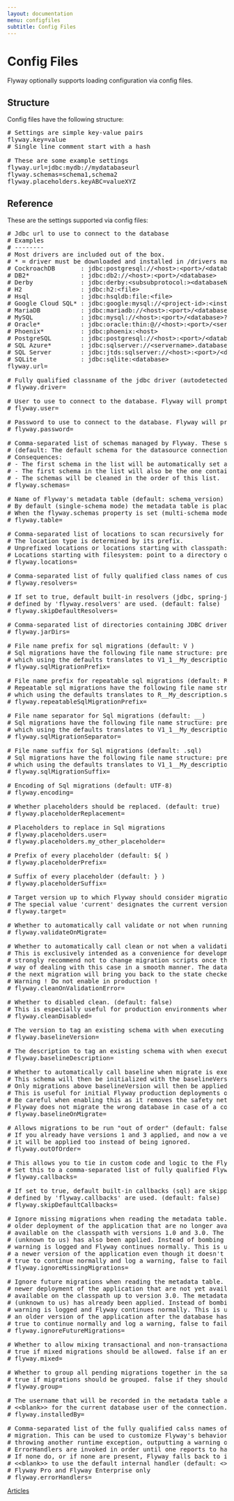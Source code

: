 ```yaml
---
layout: documentation
menu: configfiles
subtitle: Config Files
---
```

# Config Files

Flyway optionally supports loading configuration via config files.

## Structure

Config files have the following structure:

<pre class="prettyprint"># Settings are simple key-value pairs
flyway.key=value
# Single line comment start with a hash

# These are some example settings
flyway.url=jdbc:mydb://mydatabaseurl
flyway.schemas=schema1,schema2
flyway.placeholders.keyABC=valueXYZ</pre>

## Reference

These are the settings supported via config files:

<pre class="prettyprint"># Jdbc url to use to connect to the database
# Examples
# --------
# Most drivers are included out of the box.
# * = driver must be downloaded and installed in /drivers manually
# CockroachDB       : jdbc:postgresql://&lt;host&gt;:&lt;port&gt;/&lt;database&gt;?&lt;key1&gt;=&lt;value1&gt;&&lt;key2&gt;=&lt;value2&gt;...
# DB2*              : jdbc:db2://&lt;host&gt;:&lt;port&gt;/&lt;database&gt;
# Derby             : jdbc:derby:&lt;subsubprotocol:&gt;&lt;databaseName&gt;&lt;;attribute=value&gt;
# H2                : jdbc:h2:&lt;file&gt;
# Hsql              : jdbc:hsqldb:file:&lt;file&gt;
# Google Cloud SQL* : jdbc:google:mysql://&lt;project-id&gt;:&lt;instance-name&gt;/&lt;database&gt;
# MariaDB           : jdbc:mariadb://&lt;host&gt;:&lt;port&gt;/&lt;database&gt;?&lt;key1&gt;=&lt;value1&gt;&&lt;key2&gt;=&lt;value2&gt;...
# MySQL             : jdbc:mysql://&lt;host&gt;:&lt;port&gt;/&lt;database&gt;?&lt;key1&gt;=&lt;value1&gt;&&lt;key2&gt;=&lt;value2&gt;...
# Oracle*           : jdbc:oracle:thin:@//&lt;host&gt;:&lt;port&gt;/&lt;service&gt;
# Phoenix*          : jdbc:phoenix:&lt;host&gt;
# PostgreSQL        : jdbc:postgresql://&lt;host&gt;:&lt;port&gt;/&lt;database&gt;?&lt;key1&gt;=&lt;value1&gt;&&lt;key2&gt;=&lt;value2&gt;...
# SQL Azure*        : jdbc:sqlserver://&lt;servername&gt;.database.windows.net;databaseName=&lt;database&gt;
# SQL Server        : jdbc:jtds:sqlserver://&lt;host&gt;:&lt;port&gt;/&lt;database&gt;
# SQLite            : jdbc:sqlite:&lt;database&gt;
flyway.url=

# Fully qualified classname of the jdbc driver (autodetected by default based on flyway.url)
# flyway.driver=

# User to use to connect to the database. Flyway will prompt you to enter it if not specified.
# flyway.user=

# Password to use to connect to the database. Flyway will prompt you to enter it if not specified.
# flyway.password=

# Comma-separated list of schemas managed by Flyway. These schema names are case-sensitive.
# (default: The default schema for the datasource connection)
# Consequences:
# - The first schema in the list will be automatically set as the default one during the migration.
# - The first schema in the list will also be the one containing the metadata table.
# - The schemas will be cleaned in the order of this list.
# flyway.schemas=

# Name of Flyway's metadata table (default: schema_version)
# By default (single-schema mode) the metadata table is placed in the default schema for the connection provided by the datasource.
# When the flyway.schemas property is set (multi-schema mode), the metadata table is placed in the first schema of the list.
# flyway.table=

# Comma-separated list of locations to scan recursively for migrations. (default: filesystem:&lt;&lt;INSTALL-DIR&gt;&gt;/sql)
# The location type is determined by its prefix.
# Unprefixed locations or locations starting with classpath: point to a package on the classpath and may contain both sql and java-based migrations.
# Locations starting with filesystem: point to a directory on the filesystem and may only contain sql migrations.
# flyway.locations=

# Comma-separated list of fully qualified class names of custom MigrationResolver to use for resolving migrations.
# flyway.resolvers=

# If set to true, default built-in resolvers (jdbc, spring-jdbc and sql) are skipped and only custom resolvers as
# defined by 'flyway.resolvers' are used. (default: false)
# flyway.skipDefaultResolvers=

# Comma-separated list of directories containing JDBC drivers and Java-based migrations. (default: &lt;INSTALL-DIR&gt;/jars)
# flyway.jarDirs=

# File name prefix for sql migrations (default: V )
# Sql migrations have the following file name structure: prefixVERSIONseparatorDESCRIPTIONsuffix ,
# which using the defaults translates to V1_1__My_description.sql
# flyway.sqlMigrationPrefix=

# File name prefix for repeatable sql migrations (default: R )
# Repeatable sql migrations have the following file name structure: prefixSeparatorDESCRIPTIONsuffix ,
# which using the defaults translates to R__My_description.sql
# flyway.repeatableSqlMigrationPrefix=

# File name separator for Sql migrations (default: __)
# Sql migrations have the following file name structure: prefixVERSIONseparatorDESCRIPTIONsuffix ,
# which using the defaults translates to V1_1__My_description.sql
# flyway.sqlMigrationSeparator=

# File name suffix for Sql migrations (default: .sql)
# Sql migrations have the following file name structure: prefixVERSIONseparatorDESCRIPTIONsuffix ,
# which using the defaults translates to V1_1__My_description.sql
# flyway.sqlMigrationSuffix=

# Encoding of Sql migrations (default: UTF-8)
# flyway.encoding=

# Whether placeholders should be replaced. (default: true)
# flyway.placeholderReplacement=

# Placeholders to replace in Sql migrations
# flyway.placeholders.user=
# flyway.placeholders.my_other_placeholder=

# Prefix of every placeholder (default: ${ )
# flyway.placeholderPrefix=

# Suffix of every placeholder (default: } )
# flyway.placeholderSuffix=

# Target version up to which Flyway should consider migrations.
# The special value 'current' designates the current version of the schema. (default: &lt;&lt;latest version&gt;&gt;)
# flyway.target=

# Whether to automatically call validate or not when running migrate. (default: true)
# flyway.validateOnMigrate=

# Whether to automatically call clean or not when a validation error occurs. (default: false)
# This is exclusively intended as a convenience for development. Even tough we
# strongly recommend not to change migration scripts once they have been checked into SCM and run, this provides a
# way of dealing with this case in a smooth manner. The database will be wiped clean automatically, ensuring that
# the next migration will bring you back to the state checked into SCM.
# Warning ! Do not enable in production !
# flyway.cleanOnValidationError=

# Whether to disabled clean. (default: false)
# This is especially useful for production environments where running clean can be quite a career limiting move.
# flyway.cleanDisabled=

# The version to tag an existing schema with when executing baseline. (default: 1)
# flyway.baselineVersion=

# The description to tag an existing schema with when executing baseline. (default: &lt;&lt; Flyway Baseline &gt;&gt;)
# flyway.baselineDescription=

# Whether to automatically call baseline when migrate is executed against a non-empty schema with no metadata table.
# This schema will then be initialized with the baselineVersion before executing the migrations.
# Only migrations above baselineVersion will then be applied.
# This is useful for initial Flyway production deployments on projects with an existing DB.
# Be careful when enabling this as it removes the safety net that ensures
# Flyway does not migrate the wrong database in case of a configuration mistake! (default: false)
# flyway.baselineOnMigrate=

# Allows migrations to be run "out of order" (default: false).
# If you already have versions 1 and 3 applied, and now a version 2 is found,
# it will be applied too instead of being ignored.
# flyway.outOfOrder=

# This allows you to tie in custom code and logic to the Flyway lifecycle notifications (default: empty).
# Set this to a comma-separated list of fully qualified FlywayCallback class name implementations
# flyway.callbacks=

# If set to true, default built-in callbacks (sql) are skipped and only custom callback as
# defined by 'flyway.callbacks' are used. (default: false)
# flyway.skipDefaultCallbacks=

# Ignore missing migrations when reading the metadata table. These are migrations that were performed by an
# older deployment of the application that are no longer available in this version. For example: we have migrations
# available on the classpath with versions 1.0 and 3.0. The metadata table indicates that a migration with version 2.0
# (unknown to us) has also been applied. Instead of bombing out (fail fast) with an exception, a
# warning is logged and Flyway continues normally. This is useful for situations where one must be able to deploy
# a newer version of the application even though it doesn't contain migrations included with an older one anymore.
# true to continue normally and log a warning, false to fail fast with an exception.
# flyway.ignoreMissingMigrations=

# Ignore future migrations when reading the metadata table. These are migrations that were performed by a
# newer deployment of the application that are not yet available in this version. For example: we have migrations
# available on the classpath up to version 3.0. The metadata table indicates that a migration to version 4.0
# (unknown to us) has already been applied. Instead of bombing out (fail fast) with an exception, a
# warning is logged and Flyway continues normally. This is useful for situations where one must be able to redeploy
# an older version of the application after the database has been migrated by a newer one.
# true to continue normally and log a warning, false to fail fast with an exception. (default: true)
# flyway.ignoreFutureMigrations=

# Whether to allow mixing transactional and non-transactional statements within the same migration.
# true if mixed migrations should be allowed. false if an error should be thrown instead. (default: false)
# flyway.mixed=

# Whether to group all pending migrations together in the same transaction when applying them (only recommended for databases with support for DDL transactions).
# true if migrations should be grouped. false if they should be applied individually instead. (default: false)
# flyway.group=

# The username that will be recorded in the metadata table as having applied the migration.
# &lt;&lt;blank&gt;&gt; for the current database user of the connection. (default: &lt;&lt;blank&gt;&gt;).
# flyway.installedBy=

# Comma-separated list of the fully qualified calss names of handlers for errors and warnings that occur during a
# migration. This can be used to customize Flyway's behavior by for example
# throwing another runtime exception, outputting a warning or suppressing the error instead of throwing a FlywayException.
# ErrorHandlers are invoked in order until one reports to have successfully handled the errors or warnings.
# If none do, or if none are present, Flyway falls back to its default handling of errors and warnings.
# &lt;&lt;blank&gt;&gt; to use the default internal handler (default: <<blank>>)
# Flyway Pro and Flyway Enterprise only
# flyway.errorHandlers=</pre>

<p class="next-steps">
    <a class="btn btn-primary" href="/documentation/articles">Articles <i class="fa fa-arrow-right"></i></a>
</p>